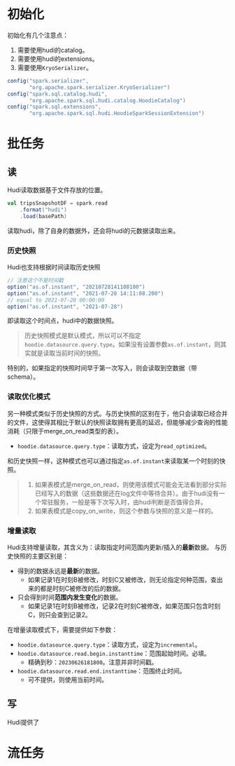 # 初始化

初始化有几个注意点：
1. 需要使用hudi的catalog。
2. 需要使用hudi的extensions。
3. 需要使用`KryoSerializer`。
```java
config("spark.serializer", 
	   "org.apache.spark.serializer.KryoSerializer")  
config("spark.sql.catalog.hudi", 
	   "org.apache.spark.sql.hudi.catalog.HoodieCatalog")  
config("spark.sql.extensions",
	   "org.apache.spark.sql.hudi.HoodieSparkSessionExtension")
```

# 批任务

## 读
Hudi读取数据基于文件存放的位置。
```scala
val tripsSnapshotDF = spark.read
	.format("hudi")
	.load(basePath)
```
读取hudi，除了自身的数据外，还会将hudi的元数据读取出来。

### 历史快照
Hudi也支持根据时间读取历史快照
```scala
// 注意这个不是时间戳
option("as.of.instant", "20210728141108100")
option("as.of.instant", "2021-07-28 14:11:08.200")
// equal to 2021-07-28 00:00:00
option("as.of.instant", "2021-07-28")
```
即读取这个时间点，hudi中的数据快照。
> 历史快照模式是默认模式，所以可以不指定`hoodie.datasource.query.type`。如果没有设置参数`as.of.instant`，则其实就是读取当前时间的快照。

特别的，如果指定的快照时间早于第一次写入，则会读取到空数据（带schema）。

### 读取优化模式
另一种模式类似于历史快照的方式。与历史快照的区别在于，他只会读取已经合并的文件，这使得其相比于默认的快照读取拥有更高的延迟，但能够减少查询的性能消耗（只限于merge_on_read类型的表）。
- `hoodie.datasource.query.type`：读取方式，设定为`read_optimized`。

和历史快照一样，这种模式也可以通过指定`as.of.instant`来读取某一个时刻的快照。

> 1. 如果表模式是merge_on_read，则使用该模式可能会无法看到部分实际已经写入的数据（这些数据还在log文件中等待合并）。由于hudi没有一个常驻服务，一般是等下次写入时，由hudi判断是否值得合并。
> 2. 如果表模式是copy_on_write，则这个参数与快照的意义是一样的。

### 增量读取
Hudi支持增量读取，其含义为：读取指定时间范围内更新/插入的**最新**数据。
与历史快照的主要区别是：
- 得到的数据永远是**最新**的数据。
	- 如果记录1在时刻B被修改，时刻C又被修改，则无论指定何种范围，查出来的都是时刻C被修改的后的数据。
- 只会得到时间**范围内发生变化**的数据。
	- 如果记录1在时刻B被修改，记录2在时刻C被修改，如果范围只包含时刻C，则只会查到记录2。


在增量读取模式下，需要提供如下参数：
- `hoodie.datasource.query.type`：读取方式，设定为`incremental`。
- `hoodie.datasource.read.begin.instanttime`：范围起始时间。必填。
	- 精确到秒：`20230626181800`。注意并非时间戳。
- `hoodie.datasource.read.end.instanttime`：范围终止时间。
	- 可不提供，则使用当前时间。



## 写
Hudi提供了


# 流任务